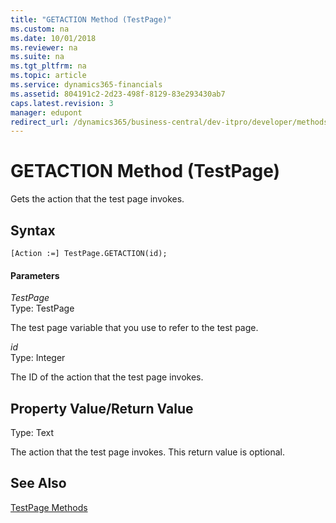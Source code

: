 ```yaml
---
title: "GETACTION Method (TestPage)"
ms.custom: na
ms.date: 10/01/2018
ms.reviewer: na
ms.suite: na
ms.tgt_pltfrm: na
ms.topic: article
ms.service: dynamics365-financials
ms.assetid: 804191c2-2d23-498f-8129-83e293430ab7
caps.latest.revision: 3
manager: edupont
redirect_url: /dynamics365/business-central/dev-itpro/developer/methods-auto/library
---
```


 

# GETACTION Method (TestPage)
Gets the action that the test page invokes.  
  
## Syntax  
  
```  
[Action :=] TestPage.GETACTION(id);  
```  
  
#### Parameters  
 *TestPage*  
 Type: TestPage  
  
 The test page variable that you use to refer to the test page.  
  
 *id*  
 Type: Integer  
  
 The ID of the action that the test page invokes.  
  
## Property Value/Return Value  
 Type: Text  
  
 The action that the test page invokes. This return value is optional.  
  
## See Also  
 [TestPage Methods](devenv-TestPage-Methods.md)
